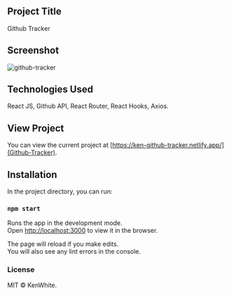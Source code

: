 ## Project Title

Github Tracker

## Screenshot

![github-tracker](https://user-images.githubusercontent.com/68158625/108863431-41bf4b80-7602-11eb-9364-8bfa0e5264dc.png)

## Technologies Used

React JS, Github API, React Router, React Hooks, Axios.

## View Project

You can view the current project at [https://ken-github-tracker.netlify.app/](Github-Tracker).

## Installation

In the project directory, you can run:

### `npm start`

Runs the app in the development mode.<br />
Open [http://localhost:3000](http://localhost:3000) to view it in the browser.

The page will reload if you make edits.<br />
You will also see any lint errors in the console.

### License

MIT © KenWhite.
